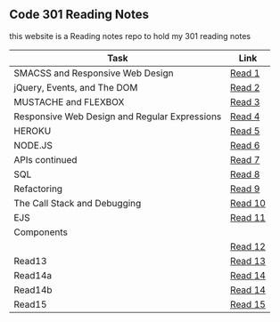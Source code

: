 ## Code 301 Reading Notes

this website is a Reading notes repo to hold my 301 reading notes

| Task                             | Link                                                            |
| -------------------------------- | --------------------------------------------------------------- |
| SMACSS and Responsive Web Design | [Read 1](https://othabteh.github.io/Reading-notes-301/class-01) |
| jQuery, Events, and The DOM| [Read 2](https://othabteh.github.io/Reading-notes-301/class-02)       |
| MUSTACHE and FLEXBOX             | [Read 3](https://othabteh.github.io/Reading-notes-301/class-03) |
| Responsive Web Design and Regular Expressions                            | [Read 4](https://othabteh.github.io/Reading-notes-301/class-04)                                                      |
| HEROKU                            | [Read 5](https://othabteh.github.io/Reading-notes-301/class-05)                                                      |
| NODE.JS                            | [Read 6](https://othabteh.github.io/Reading-notes-301/class-06)                                                      |
| APIs continued                            | [Read 7](https://othabteh.github.io/Reading-notes-301/class-07)                                                      |
| SQL                            | [Read 8](https://othabteh.github.io/Reading-notes-301/class-08)                                                      |
| Refactoring                            | [Read 9](https://othabteh.github.io/Reading-notes-301/class-09)                                                      |
|  The Call Stack and Debugging                           | [Read 10](https://othabteh.github.io/Reading-notes-301/class-10)                                                     |
| EJS                           | [Read 11](https://othabteh.github.io/Reading-notes-301/class-11)                                                     |
| Components
                           | [Read 12](https://othabteh.github.io/Reading-notes-301/class-12)                                                     |
| Read13                           | [Read 13]()                                                     |
| Read14a                          | [Read 14]()                                                     |
| Read14b                          | [Read 14]()                                                     |
| Read15                           | [Read 15]()                                                     |
